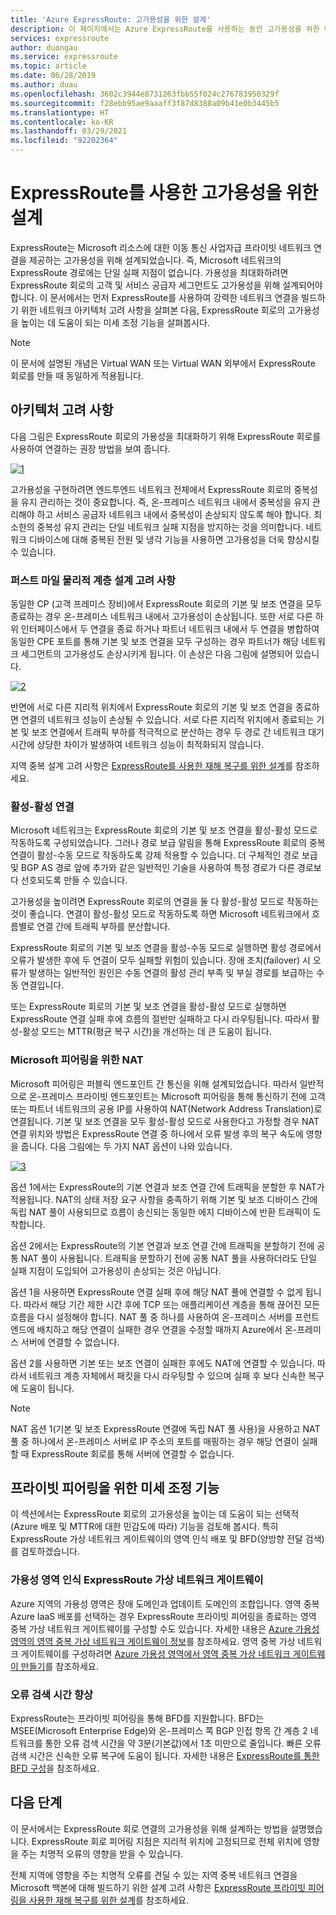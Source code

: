 ```yaml
---
title: 'Azure ExpressRoute: 고가용성을 위한 설계'
description: 이 페이지에서는 Azure ExpressRoute를 사용하는 동안 고가용성을 위한 아키텍처 권장 사항을 제공합니다.
services: expressroute
author: duongau
ms.service: expressroute
ms.topic: article
ms.date: 06/28/2019
ms.author: duau
ms.openlocfilehash: 3602c3944e8731263fbb55f024c276783950329f
ms.sourcegitcommit: f28ebb95ae9aaaff3f87d8388a09b41e0b3445b5
ms.translationtype: HT
ms.contentlocale: ko-KR
ms.lasthandoff: 03/29/2021
ms.locfileid: "92202364"
---
```

# <a name="designing-for-high-availability-with-expressroute"></a>ExpressRoute를 사용한 고가용성을 위한 설계

ExpressRoute는 Microsoft 리소스에 대한 이동 통신 사업자급 프라이빗 네트워크 연결을 제공하는 고가용성을 위해 설계되었습니다. 즉, Microsoft 네트워크의 ExpressRoute 경로에는 단일 실패 지점이 없습니다. 가용성을 최대화하려면 ExpressRoute 회로의 고객 및 서비스 공급자 세그먼트도 고가용성을 위해 설계되어야 합니다. 이 문서에서는 먼저 ExpressRoute를 사용하여 강력한 네트워크 연결을 빌드하기 위한 네트워크 아키텍처 고려 사항을 살펴본 다음, ExpressRoute 회로의 고가용성을 높이는 데 도움이 되는 미세 조정 기능을 살펴봅시다.

>[!NOTE]
>이 문서에 설명된 개념은 Virtual WAN 또는 Virtual WAN 외부에서 ExpressRoute 회로를 만들 때 동일하게 적용됩니다.
>

## <a name="architecture-considerations"></a>아키텍처 고려 사항

다음 그림은 ExpressRoute 회로의 가용성을 최대화하기 위해 ExpressRoute 회로를 사용하여 연결하는 권장 방법을 보여 줍니다.

 [![1]][1]

고가용성을 구현하려면 엔드투엔드 네트워크 전체에서 ExpressRoute 회로의 중복성을 유지 관리하는 것이 중요합니다. 즉, 온-프레미스 네트워크 내에서 중복성을 유지 관리해야 하고 서비스 공급자 네트워크 내에서 중복성이 손상되지 않도록 해야 합니다. 최소한의 중복성 유지 관리는 단일 네트워크 실패 지점을 방지하는 것을 의미합니다. 네트워크 디바이스에 대해 중복된 전원 및 냉각 기능을 사용하면 고가용성을 더욱 향상시킬 수 있습니다.

### <a name="first-mile-physical-layer-design-considerations"></a>퍼스트 마일 물리적 계층 설계 고려 사항

 동일한 CP (고객 프레미스 장비)에서 ExpressRoute 회로의 기본 및 보조 연결을 모두 종료하는 경우 온-프레미스 네트워크 내에서 고가용성이 손상됩니다. 또한 서로 다른 하위 인터페이스에서 두 연결을 종료 하거나 파트너 네트워크 내에서 두 연결을 병합하여 동일한 CPE 포트를 통해 기본 및 보조 연결을 모두 구성하는 경우 파트너가 해당 네트워크 세그먼트의 고가용성도 손상시키게 됩니다. 이 손상은 다음 그림에 설명되어 있습니다.

[![2]][2]

반면에 서로 다른 지리적 위치에서 ExpressRoute 회로의 기본 및 보조 연결을 종료하면 연결의 네트워크 성능이 손상될 수 있습니다. 서로 다른 지리적 위치에서 종료되는 기본 및 보조 연결에서 트래픽 부하를 적극적으로 분산하는 경우 두 경로 간 네트워크 대기 시간에 상당한 차이가 발생하여 네트워크 성능이 최적화되지 않습니다. 

지역 중복 설계 고려 사항은 [ExpressRoute를 사용한 재해 복구를 위한 설계][DR]를 참조하세요.

### <a name="active-active-connections"></a>활성-활성 연결

Microsoft 네트워크는 ExpressRoute 회로의 기본 및 보조 연결을 활성-활성 모드로 작동하도록 구성되었습니다. 그러나 경로 보급 알림을 통해 ExpressRoute 회로의 중복 연결이 활성-수동 모드로 작동하도록 강제 적용할 수 있습니다. 더 구체적인 경로 보급 및 BGP AS 경로 앞에 추가와 같은 일반적인 기술을 사용하여 특정 경로가 다른 경로보다 선호되도록 만들 수 있습니다.

고가용성을 높이려면 ExpressRoute 회로의 연결을 둘 다 활성-활성 모드로 작동하는 것이 좋습니다. 연결이 활성-활성 모드로 작동하도록 하면 Microsoft 네트워크에서 흐름별로 연결 간에 트래픽 부하를 분산합니다.

ExpressRoute 회로의 기본 및 보조 연결을 활성-수동 모드로 실행하면 활성 경로에서 오류가 발생한 후에 두 연결이 모두 실패할 위험이 있습니다. 장애 조치(failover) 시 오류가 발생하는 일반적인 원인은 수동 연결의 활성 관리 부족 및 부실 경로를 보급하는 수동 연결입니다.

또는 ExpressRoute 회로의 기본 및 보조 연결을 활성-활성 모드로 실행하면 ExpressRoute 연결 실패 후에 흐름의 절반만 실패하고 다시 라우팅됩니다. 따라서 활성-활성 모드는 MTTR(평균 복구 시간)을 개선하는 데 큰 도움이 됩니다.

### <a name="nat-for-microsoft-peering"></a>Microsoft 피어링을 위한 NAT 

Microsoft 피어링은 퍼블릭 엔드포인트 간 통신을 위해 설계되었습니다. 따라서 일반적으로 온-프레미스 프라이빗 엔드포인트는 Microsoft 피어링을 통해 통신하기 전에 고객 또는 파트너 네트워크의 공용 IP를 사용하여 NAT(Network Address Translation)로 연결됩니다. 기본 및 보조 연결을 모두 활성-활성 모드로 사용한다고 가정할 경우 NAT 연결 위치와 방법은 ExpressRoute 연결 중 하나에서 오류 발생 후의 복구 속도에 영향을 줍니다. 다음 그림에는 두 가지 NAT 옵션이 나와 있습니다.

[![3]][3]

옵션 1에서는 ExpressRoute의 기본 연결과 보조 연결 간에 트래픽을 분할한 후 NAT가 적용됩니다. NAT의 상태 저장 요구 사항을 충족하기 위해 기본 및 보조 디바이스 간에 독립 NAT 풀이 사용되므로 흐름이 송신되는 동일한 에지 디바이스에 반환 트래픽이 도착합니다.

옵션 2에서는 ExpressRoute의 기본 연결과 보조 연결 간에 트래픽을 분할하기 전에 공통 NAT 풀이 사용됩니다. 트래픽을 분할하기 전에 공통 NAT 풀을 사용하더라도 단일 실패 지점이 도입되어 고가용성이 손상되는 것은 아닙니다.

옵션 1을 사용하면 ExpressRoute 연결 실패 후에 해당 NAT 풀에 연결할 수 없게 됩니다. 따라서 해당 기간 제한 시간 후에 TCP 또는 애플리케이션 계층을 통해 끊어진 모든 흐름을 다시 설정해야 합니다. NAT 풀 중 하나를 사용하여 온-프레미스 서버를 프런트 엔드에 배치하고 해당 연결이 실패한 경우 연결을 수정할 때까지 Azure에서 온-프레미스 서버에 연결할 수 없습니다.

옵션 2를 사용하면 기본 또는 보조 연결이 실패한 후에도 NAT에 연결할 수 있습니다. 따라서 네트워크 계층 자체에서 패킷을 다시 라우팅할 수 있으며 실패 후 보다 신속한 복구에 도움이 됩니다. 

> [!NOTE]
> NAT 옵션 1(기본 및 보조 ExpressRoute 연결에 독립 NAT 풀 사용)을 사용하고 NAT 풀 중 하나에서 온-프레미스 서버로 IP 주소의 포트를 매핑하는 경우 해당 연결이 실패할 때 ExpressRoute 회로를 통해 서버에 연결할 수 없습니다.
> 

## <a name="fine-tuning-features-for-private-peering"></a>프라이빗 피어링을 위한 미세 조정 기능

이 섹션에서는 ExpressRoute 회로의 고가용성을 높이는 데 도움이 되는 선택적(Azure 배포 및 MTTR에 대한 민감도에 따라) 기능을 검토해 봅시다. 특히 ExpressRoute 가상 네트워크 게이트웨이의 영역 인식 배포 및 BFD(양방향 전달 검색)를 검토하겠습니다.

### <a name="availability-zone-aware-expressroute-virtual-network-gateways"></a>가용성 영역 인식 ExpressRoute 가상 네트워크 게이트웨이

Azure 지역의 가용성 영역은 장애 도메인과 업데이트 도메인의 조합입니다. 영역 중복 Azure IaaS 배포를 선택하는 경우 ExpressRoute 프라이빗 피어링을 종료하는 영역 중복 가상 네트워크 게이트웨이를 구성할 수도 있습니다. 자세한 내용은 [Azure 가용성 영역의 영역 중복 가상 네트워크 게이트웨이 정보][zone redundant vgw]를 참조하세요. 영역 중복 가상 네트워크 게이트웨이를 구성하려면 [Azure 가용성 영역에서 영역 중복 가상 네트워크 게이트웨이 만들기][conf zone redundant vgw]를 참조하세요.

### <a name="improving-failure-detection-time"></a>오류 검색 시간 향상

ExpressRoute는 프라이빗 피어링을 통해 BFD를 지원합니다. BFD는 MSEE(Microsoft Enterprise Edge)와 온-프레미스 쪽 BGP 인접 항목 간 계층 2 네트워크를 통한 오류 검색 시간을 약 3분(기본값)에서 1초 미만으로 줄입니다. 빠른 오류 검색 시간은 신속한 오류 복구에 도움이 됩니다. 자세한 내용은 [ExpressRoute를 통한 BFD 구성][BFD]을 참조하세요.

## <a name="next-steps"></a>다음 단계

이 문서에서는 ExpressRoute 회로 연결의 고가용성을 위해 설계하는 방법을 설명했습니다. ExpressRoute 회로 피어링 지점은 지리적 위치에 고정되므로 전체 위치에 영향을 주는 치명적 오류의 영향을 받을 수 있습니다. 

전체 지역에 영향을 주는 치명적 오류를 견딜 수 있는 지역 중복 네트워크 연결을 Microsoft 백본에 대해 빌드하기 위한 설계 고려 사항은 [ExpressRoute 프라이빗 피어링을 사용한 재해 복구를 위한 설계][DR]를 참조하세요.

<!--Image References-->
[1]: ./media/designing-for-high-availability-with-expressroute/exr-reco.png "ExpressRoute를 사용하여 연결하는 권장 방법"
[2]: ./media/designing-for-high-availability-with-expressroute/suboptimal-lastmile-connectivity.png "최적이 아닌 라스트 마일 연결"
[3]: ./media/designing-for-high-availability-with-expressroute/nat-options.png "NAT 옵션"


<!--Link References-->
[zone redundant vgw]: ../vpn-gateway/about-zone-redundant-vnet-gateways.md
[conf zone redundant vgw]: ../vpn-gateway/create-zone-redundant-vnet-gateway.md
[Configure Global Reach]: ./expressroute-howto-set-global-reach.md
[BFD]: ./expressroute-bfd.md
[DR]: ./designing-for-disaster-recovery-with-expressroute-privatepeering.md